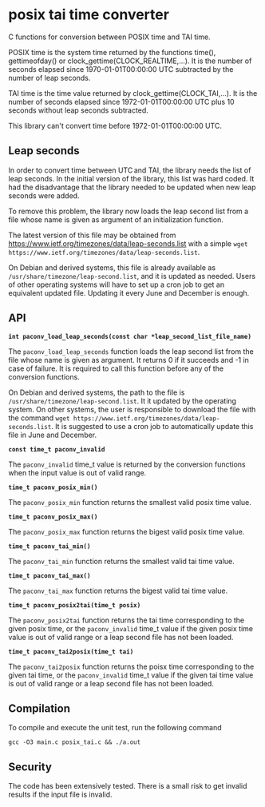 # posix tai time converter

C functions for conversion between POSIX time and TAI time.

POSIX time is the system time returned by the functions time(),
gettimeofday() or clock_gettime(CLOCK_REALTIME,...). It is the
number of seconds elapsed since 1970-01-01T00:00:00 UTC
subtracted by the number of leap seconds.

TAI time is the time value returned by clock_gettime(CLOCK_TAI,...).
It is the number of seconds elapsed since 1972-01-01T00:00:00 UTC
plus 10 seconds without leap seconds subtracted.

This library can't convert time before 1972-01-01T00:00:00 UTC.

## Leap seconds

In order to convert time between UTC and TAI, the library needs the 
list of leap seconds. In the initial version of the library, this 
list was hard coded. It had the disadvantage that the library needed
to be updated when new leap seconds were added. 

To remove this problem, the library now loads the leap second list
from a file whose name is given as argument of an initialization 
function. 

The latest version of this file may be obtained from 
https://www.ietf.org/timezones/data/leap-seconds.list with a simple 
`wget https://www.ietf.org/timezones/data/leap-seconds.list`. 

On Debian and derived systems, this file is already available as
`/usr/share/timezone/leap-second.list`, and it is updated as needed.
Users of other operating systems will have to set up a cron job to 
get an equivalent updated file. Updating it every June and December
is enough.

## API

**`int paconv_load_leap_seconds(const char *leap_second_list_file_name)`**

The `paconv_load_leap_seconds` function loads the leap second list 
from the file whose name is given as argument. It returns 0 if it succeeds
and -1 in case of failure. It is required to call this function before any
of the conversion functions. 

On Debian and derived systems, the path to the file is 
`/usr/share/timezone/leap-second.list`. It it updated by the operating
system. On other systems, the user is responsible to download the file
with the command `wget https://www.ietf.org/timezones/data/leap-seconds.list`.
It is suggested to use a cron job to automatically update this file
in June and December.

**`const time_t paconv_invalid`**

The `paconv_invalid` time_t value is returned by the conversion functions
when the input value is out of valid range.

**`time_t paconv_posix_min()`**

The `paconv_posix_min` function returns the smallest valid posix time 
value.

**`time_t paconv_posix_max()`**

The `paconv_posix_max` function returns the bigest valid posix time 
value.

**`time_t paconv_tai_min()`**

The `paconv_tai_min` function returns the smallest valid tai time value.

**`time_t paconv_tai_max()`**

The `paconv_tai_max` function returns the bigest valid tai time value.


**`time_t paconv_posix2tai(time_t posix)`**

The `paconv_posix2tai` function returns the tai time corresponding to the
given posix time, or the `paconv_invalid` time_t value if the given posix 
time value is out of valid range or a leap second file has not been loaded.

**`time_t paconv_tai2posix(time_t tai)`**

The `paconv_tai2posix` function returns the poisx time corresponding to the
given tai time, or the `paconv_invalid` time_t value if the given tai 
time value is out of valid range or a leap second file has not been loaded.

## Compilation

To compile and execute the unit test, run the following command

    gcc -O3 main.c posix_tai.c && ./a.out
    
## Security

The code has been extensively tested. There is a small risk to get invalid
results if the input file is invalid.


